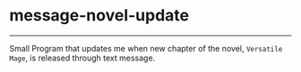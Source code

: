 # message-novel-update
___________
Small Program that updates me when new chapter of the novel, `Versatile Mage`, is released through text message.
